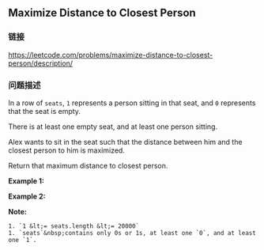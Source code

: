 ## Maximize Distance to Closest Person  
### 链接  
https://leetcode.com/problems/maximize-distance-to-closest-person/description/  
### 问题描述
In a row of `seats`, `1` represents a person sitting in that seat, and `0` represents that the seat is empty.&nbsp;

There is at least one empty seat, and at least one person sitting.

Alex wants to sit in the seat such that the distance between him and the closest person to him is maximized.&nbsp;

Return that maximum distance to closest person.

**Example 1:**

**Example 2:**

**Note:**

	1. `1 &lt;= seats.length &lt;= 20000`
	1. `seats`&nbsp;contains only 0s or 1s, at least one `0`, and at least one `1`.
